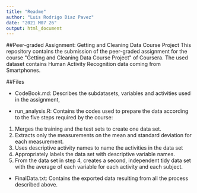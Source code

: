 ```yaml
---
title: "Readme"
author: "Luis Rodrigo Diaz Pavez"
date: "2021 M07 26"
output: html_document
---
```


##Peer-graded Assignment: Getting and Cleaning Data Course Project
This repository contains the submission of the peer-graded assignment for the course "Getting and Cleaning Data Course Project" of Coursera. The used dataset contains Human Activity Recognition data coming from Smartphones.

##Files
- CodeBook.md: Describes the subdatasets, variables and activities used in the assignment,

- run_analysis.R: Contains the codes used to prepare the data according to the five steps required by the course:
1) Merges the training and the test sets to create one data set.
2) Extracts only the measurements on the mean and standard deviation for each measurement.
3) Uses descriptive activity names to name the activities in the data set
4) Appropriately labels the data set with descriptive variable names.
5) From the data set in step 4, creates a second, independent tidy data set with the average of each variable for each activity and each subject.

- FinalData.txt: Contains the exported data resulting from all the process described above. 
